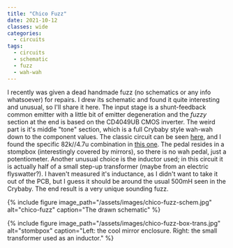 ```yaml
---
title: "Chico Fuzz"
date: 2021-10-12
classes: wide
categories:
  - circuits
tags:
  - circuits
  - schematic
  - fuzz
  - wah-wah
---
```


I recently was given a dead handmade fuzz (no schematics or any info whatsoever) for repairs. I drew its schematic and found it quite interesting and unusual, so I'll share it here. The input stage is a shunt-feedback common emitter with a little bit of emitter degeneration and the _fuzzy_ section at the end is based on the CD4049UB CMOS inverter. The weird part is it's middle "tone" section, which is a full Crybaby style wah-wah down to the component values. The classic circuit can be seen [here](https://www.experimentalistsanonymous.com/diy/Schematics/Filters%20Wahs%20and%20VCFs/60s%20and%2070s%20Wah%20Variations.pdf), and I found the specific 82k//4.7u combination in [this one](https://www.experimentalistsanonymous.com/diy/Schematics/Filters%20Wahs%20and%20VCFs/New%20Way%20Wah.gif). The pedal resides in a stompbox (interestingly covered by mirrors), so there is no wah pedal, just a potentiometer. Another unusual choice is the inductor used; in this circuit it is actually half of a small step-up transformer (maybe from an electric flyswatter?). I haven't measured it's inductance, as I didn't want to take it out of the PCB, but I guess it should be around the usual 500mH seen in the Crybaby. The end result is a very unique sounding fuzz.



{% include figure image_path="/assets/images/chico-fuzz-schem.jpg" alt="chico-fuzz" caption="The drawn schematic" %}



{% include figure image_path="/assets/images/chico-fuzz-box-trans.jpg" alt="stombpox" caption="Left: the cool mirror enclosure. Right: the small transformer used as an inductor." %}








